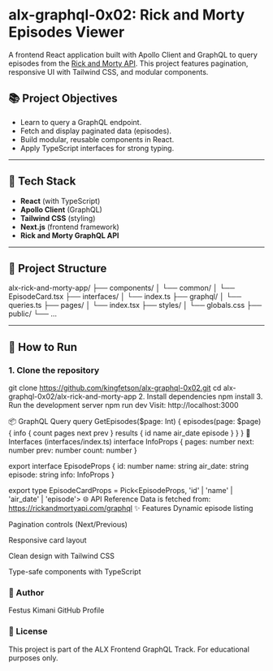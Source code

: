 # alx-graphql-0x02: Rick and Morty Episodes Viewer

A frontend React application built with Apollo Client and GraphQL to query episodes from the [Rick and Morty API](https://rickandmortyapi.com/). 
This project features pagination, responsive UI with Tailwind CSS, and modular components.

## 📚 Project Objectives

- Learn to query a GraphQL endpoint.
- Fetch and display paginated data (episodes).
- Build modular, reusable components in React.
- Apply TypeScript interfaces for strong typing.

---

## 🧰 Tech Stack

- **React** (with TypeScript)
- **Apollo Client** (GraphQL)
- **Tailwind CSS** (styling)
- **Next.js** (frontend framework)
- **Rick and Morty GraphQL API**

---

## 📁 Project Structure

alx-rick-and-morty-app/
├── components/
│ └── common/
│ └── EpisodeCard.tsx
├── interfaces/
│ └── index.ts
├── graphql/
│ └── queries.ts
├── pages/
│ └── index.tsx
├── styles/
│ └── globals.css
├── public/
└── ...

---

## 🚀 How to Run

### 1. Clone the repository

git clone https://github.com/kingfetson/alx-graphql-0x02.git
cd alx-graphql-0x02/alx-rick-and-morty-app
2. Install dependencies
npm install
3. Run the development server
npm run dev
Visit: http://localhost:3000

📦 GraphQL Query
query GetEpisodes($page: Int) {
  episodes(page: $page) {
    info {
      count
      pages
      next
      prev
    }
    results {
      id
      name
      air_date
      episode
    }
  }
}
📄 Interfaces (interfaces/index.ts)
interface InfoProps {
  pages: number
  next: number
  prev: number
  count: number
}

export interface EpisodeProps {
  id: number
  name: string
  air_date: string
  episode: string
  info: InfoProps
}

export type EpisodeCardProps = Pick<EpisodeProps, 'id' | 'name' | 'air_date' | 'episode'>
🌐 API Reference
Data is fetched from:
https://rickandmortyapi.com/graphql
✨ Features
Dynamic episode listing

Pagination controls (Next/Previous)

Responsive card layout

Clean design with Tailwind CSS

Type-safe components with TypeScript



### 🧠 Author
Festus Kimani
GitHub Profile

### 📝 License
This project is part of the ALX Frontend GraphQL Track. For educational purposes only.

